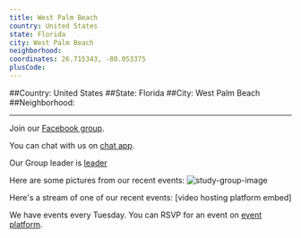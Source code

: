 ```yaml
---
title: West Palm Beach
country: United States
state: Florida
city: West Palm Beach
neighborhood: 
coordinates: 26.715343, -80.053375
plusCode:
---
```


##Country: United States
##State: Florida
##City: West Palm Beach
##Neighborhood: 
*****
Join our [Facebook group](https://www.facebook.com/groups/free.code.camp.wpb).

You can chat with us on [chat app]().

Our Group leader is [leader]()

Here are some pictures from our recent events:
![study-group-image]()

Here's a stream of one of our recent events:
[video hosting platform embed]

We have events every Tuesday. You can RSVP for an event on [event platform]().
